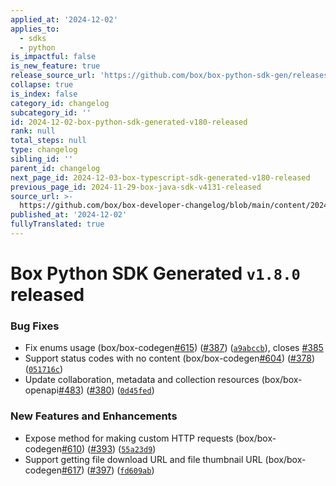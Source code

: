 ```yaml
---
applied_at: '2024-12-02'
applies_to:
  - sdks
  - python
is_impactful: false
is_new_feature: true
release_source_url: 'https://github.com/box/box-python-sdk-gen/releases/tag/v1.8.0'
collapse: true
is_index: false
category_id: changelog
subcategory_id: ''
id: 2024-12-02-box-python-sdk-generated-v180-released
rank: null
total_steps: null
type: changelog
sibling_id: ''
parent_id: changelog
next_page_id: 2024-12-03-box-typescript-sdk-generated-v180-released
previous_page_id: 2024-11-29-box-java-sdk-v4131-released
source_url: >-
  https://github.com/box/box-developer-changelog/blob/main/content/2024/12-02-box-python-sdk-generated-v180-released.md
published_at: '2024-12-02'
fullyTranslated: true
---
```

# Box Python SDK Generated `v1.8.0` released

### Bug Fixes

* Fix enums usage (box/box-codegen[#615][1]) ([#387][2]) ([`a9abccb`][3]), closes [#385][4]
* Support status codes with no content (box/box-codegen[#604][5]) ([#378][6]) ([`051716c`][7])
* Update collaboration, metadata and collection resources (box/box-openapi[#483][8]) ([#380][9]) ([`0d45fed`][10])

### New Features and Enhancements

* Expose method for making custom HTTP requests (box/box-codegen[#610][11]) ([#393][12]) ([`55a23d9`][13])
* Support getting file download URL and file thumbnail URL (box/box-codegen[#617][14]) ([#397][15]) ([`fd609ab`][16])

[1]: https://github.com/box/box-python-sdk-gen/issues/615

[2]: https://github.com/box/box-python-sdk-gen/issues/387

[3]: https://github.com/box/box-python-sdk-gen/commit/a9abccb8e552c971774ea1a9fa2096395a40317b

[4]: https://github.com/box/box-python-sdk-gen/issues/385

[5]: https://github.com/box/box-python-sdk-gen/issues/604

[6]: https://github.com/box/box-python-sdk-gen/issues/378

[7]: https://github.com/box/box-python-sdk-gen/commit/051716c84b4f0ab32b82608f94e3cf3ba09b390b

[8]: https://github.com/box/box-python-sdk-gen/issues/483

[9]: https://github.com/box/box-python-sdk-gen/issues/380

[10]: https://github.com/box/box-python-sdk-gen/commit/0d45fedc0b7b96234ef3901f412f259b1cae4c1a

[11]: https://github.com/box/box-python-sdk-gen/issues/610

[12]: https://github.com/box/box-python-sdk-gen/issues/393

[13]: https://github.com/box/box-python-sdk-gen/commit/55a23d9d6840642c248ab3b967ad5c2635484c8c

[14]: https://github.com/box/box-python-sdk-gen/issues/617

[15]: https://github.com/box/box-python-sdk-gen/issues/397

[16]: https://github.com/box/box-python-sdk-gen/commit/fd609ab9fe94da43b1a71815597c49471e157bb8
